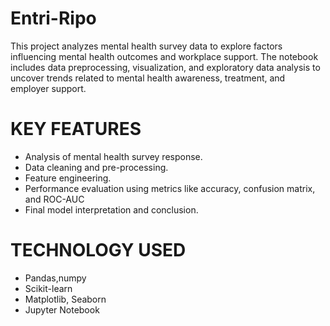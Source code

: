 # Entri-Ripo
This project analyzes mental health survey data to explore factors influencing mental health outcomes and workplace support. The notebook includes data preprocessing, visualization, and exploratory data analysis to uncover trends related to mental health awareness, treatment, and employer support.
# KEY FEATURES
* Analysis of mental health survey response.
* Data cleaning and pre-processing.
* Feature engineering.
* Performance evaluation using metrics like accuracy, confusion matrix, and ROC-AUC
* Final model interpretation and conclusion.
# TECHNOLOGY USED
* Pandas,numpy
* Scikit-learn
* Matplotlib, Seaborn
* Jupyter Notebook
